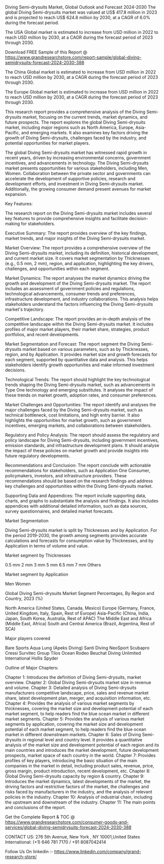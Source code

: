 Diving Semi-drysuits Market, Global Outlook and Forecast 2024-2030
The global Diving Semi-drysuits market was valued at US$ 417.8 million in 2023 and is projected to reach US$ 624.8 million by 2030, at a CAGR of 6.0% during the forecast period.

The USA Global market is estimated to increase from USD million in 2022 to reach USD million by 2030, at a CAGR during the forecast period of 2023 through 2030.

Download FREE Sample of this Report @ https://www.grandresearchstore.com/report-sample/global-diving-semidrysuits-forecast-2024-2030-388

The China Global market is estimated to increase from USD million in 2022 to reach USD million by 2030, at a CAGR during the forecast period of 2023 through 2030.

The Europe Global market is estimated to increase from USD million in 2022 to reach USD million by 2030, at a CAGR during the forecast period of 2023 through 2030.

This research report provides a comprehensive analysis of the Diving Semi-drysuits market, focusing on the current trends, market dynamics, and future prospects. The report explores the global Diving Semi-drysuits market, including major regions such as North America, Europe, Asia-Pacific, and emerging markets. It also examines key factors driving the growth of Diving Semi-drysuits, challenges faced by the industry, and potential opportunities for market players.

The global Diving Semi-drysuits market has witnessed rapid growth in recent years, driven by increasing environmental concerns, government incentives, and advancements in technology. The Diving Semi-drysuits market presents opportunities for various stakeholders, including Men, Women. Collaboration between the private sector and governments can accelerate the development of supportive policies, research and development efforts, and investment in Diving Semi-drysuits market. Additionally, the growing consumer demand present avenues for market expansion.

Key Features:

The research report on the Diving Semi-drysuits market includes several key features to provide comprehensive insights and facilitate decision-making for stakeholders.

Executive Summary: The report provides overview of the key findings, market trends, and major insights of the Diving Semi-drysuits market.

Market Overview: The report provides a comprehensive overview of the Diving Semi-drysuits market, including its definition, historical development, and current market size. It covers market segmentation by Thicknesses (e.g., 0.5 mm, 2 mm), region, and application, highlighting the key drivers, challenges, and opportunities within each segment.

Market Dynamics: The report analyses the market dynamics driving the growth and development of the Diving Semi-drysuits market. The report includes an assessment of government policies and regulations, technological advancements, consumer trends and preferences, infrastructure development, and industry collaborations. This analysis helps stakeholders understand the factors influencing the Diving Semi-drysuits market's trajectory.

Competitive Landscape: The report provides an in-depth analysis of the competitive landscape within the Diving Semi-drysuits market. It includes profiles of major market players, their market share, strategies, product portfolios, and recent developments.

Market Segmentation and Forecast: The report segment the Diving Semi-drysuits market based on various parameters, such as by Thicknesses, region, and by Application. It provides market size and growth forecasts for each segment, supported by quantitative data and analysis. This helps stakeholders identify growth opportunities and make informed investment decisions.

Technological Trends: The report should highlight the key technological trends shaping the Diving Semi-drysuits market, such as advancements in Type One technology and emerging substitutes. It analyses the impact of these trends on market growth, adoption rates, and consumer preferences.

Market Challenges and Opportunities: The report identify and analyses the major challenges faced by the Diving Semi-drysuits market, such as technical bottleneck, cost limitations, and high entry barrier. It also highlights the opportunities for market growth, such as government incentives, emerging markets, and collaborations between stakeholders.

Regulatory and Policy Analysis: The report should assess the regulatory and policy landscape for Diving Semi-drysuits, including government incentives, emission standards, and infrastructure development plans. It should analyse the impact of these policies on market growth and provide insights into future regulatory developments.

Recommendations and Conclusion: The report conclude with actionable recommendations for stakeholders, such as Application One Consumer, policymakers, investors, and infrastructure providers. These recommendations should be based on the research findings and address key challenges and opportunities within the Diving Semi-drysuits market.

Supporting Data and Appendices: The report include supporting data, charts, and graphs to substantiate the analysis and findings. It also includes appendices with additional detailed information, such as data sources, survey questionnaires, and detailed market forecasts.

Market Segmentation

Diving Semi-drysuits market is split by Thicknesses and by Application. For the period 2019-2030, the growth among segments provides accurate calculations and forecasts for consumption value by Thicknesses, and by Application in terms of volume and value.

Market segment by Thicknesses

0.5 mm
2 mm
3 mm
5 mm
6.5 mm
7 mm
Others

Market segment by Application

Men
Women

Global Diving Semi-drysuits Market Segment Percentages, By Region and Country, 2023 (%)

North America (United States, Canada, Mexico)
Europe (Germany, France, United Kingdom, Italy, Spain, Rest of Europe)
Asia-Pacific (China, India, Japan, South Korea, Australia, Rest of APAC)
The Middle East and Africa (Middle East, Africa)
South and Central America (Brazil, Argentina, Rest of SCA)

Major players covered

Bare Sports
Aqua Lung (Apeks Diving)
Santi Diving
NeoSport
Scubapro
Cressi
Survitec Group
Tilos
Ocean Rodeo
Beuchat
Diving Unlimited International
Hollis
Spyder

Outline of Major Chapters:

Chapter 1: Introduces the definition of Diving Semi-drysuits, market overview.
Chapter 2: Global Diving Semi-drysuits market size in revenue and volume.
Chapter 3: Detailed analysis of Diving Semi-drysuits manufacturers competitive landscape, price, sales and revenue market share, latest development plan, merger, and acquisition information, etc.
Chapter 4: Provides the analysis of various market segments by thicknesses, covering the market size and development potential of each market segment, to help readers find the blue ocean market in different market segments.
Chapter 5: Provides the analysis of various market segments by application, covering the market size and development potential of each market segment, to help readers find the blue ocean market in different downstream markets.
Chapter 6: Sales of Diving Semi-drysuits in regional level and country level. It provides a quantitative analysis of the market size and development potential of each region and its main countries and introduces the market development, future development prospects, market space of each country in the world.
Chapter 7: Provides profiles of key players, introducing the basic situation of the main companies in the market in detail, including product sales, revenue, price, gross margin, product introduction, recent development, etc.
Chapter 8: Global Diving Semi-drysuits capacity by region & country.
Chapter 9: Introduces the market dynamics, latest developments of the market, the driving factors and restrictive factors of the market, the challenges and risks faced by manufacturers in the industry, and the analysis of relevant policies in the industry.
Chapter 10: Analysis of industrial chain, including the upstream and downstream of the industry.
Chapter 11: The main points and conclusions of the report.

Get the Complete Report & TOC @ https://www.grandresearchstore.com/consumer-goods-and-services/global-diving-semidrysuits-forecast-2024-2030-388

CONTACT US:
276 5th Avenue, New York , NY 10001,United States
International: (+1) 646 781 7170 / +91 8087042414

Follow Us On linkedin :- https://www.linkedin.com/company/grand-research-store/
